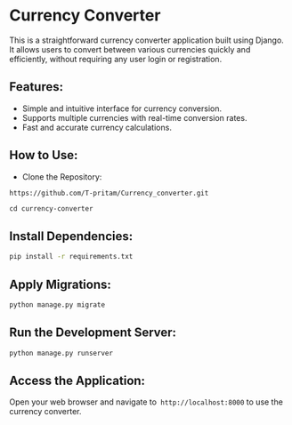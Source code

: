 # Currency Converter
This is a straightforward currency converter application built using Django. It allows users to convert between various currencies quickly and efficiently, without requiring any user login or registration.

## Features:
- Simple and intuitive interface for currency conversion.
- Supports multiple currencies with real-time conversion rates.
- Fast and accurate currency calculations.

## How to Use:
- Clone the Repository:
```bash 
https://github.com/T-pritam/Currency_converter.git 
```
```cd currency-converter```
## Install Dependencies:

```bash
pip install -r requirements.txt
```
## Apply Migrations:
```bash
python manage.py migrate
```
## Run the Development Server:

```bash
python manage.py runserver
```
## Access the Application:
Open your web browser and navigate to``` http://localhost:8000``` to use the currency converter.
